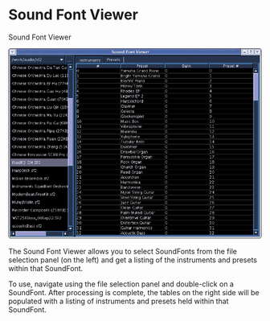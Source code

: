 # Sound Font Viewer

Sound Font Viewer

![ Sound Font Viewer ](../../../images/soundFontViewer.png)

The Sound Font Viewer allows you to select SoundFonts from the file
selection panel (on the left) and get a listing of the instruments and
presets within that SoundFont.

To use, navigate using the file selection panel and double-click on a
SoundFont. After processing is complete, the tables on the right side
will be populated with a listing of instruments and presets held within
that SoundFont.

